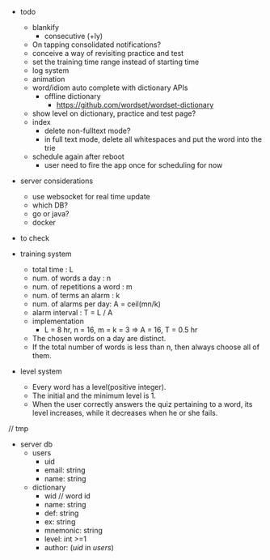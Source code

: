 - todo
  - blankify
    - consecutive (+ly)
  - On tapping consolidated notifications?
  - conceive a way of revisiting practice and test
  - set the training time range instead of starting time
  - log system
  - animation
  - word/idiom auto complete with dictionary APIs
    - offline dictionary
      - https://github.com/wordset/wordset-dictionary
  - show level on dictionary, practice and test page?
  - index
    - delete non-fulltext mode?
    - in full text mode, delete all whitespaces and put the word into the trie
  - schedule again after reboot
    - user need to fire the app once for scheduling for now

- server considerations
  
  - use websocket for real time update
  - which DB?
  - go or java?
  - docker

- to check

- training system
  
  - total time : L
  - num. of words a day : n
  - num. of repetitions a word : m
  - num. of terms an alarm : k
  - num. of alarms per day: A = ceil(mn/k)
  - alarm interval : T = L / A
  - implementation
    - L = 8 hr, n = 16, m = k = 3 => A = 16, T = 0.5 hr
  - The chosen words on a day are distinct.
  - If the total number of words is less than n, then always choose all of them.

- level system
  - Every word has a level(positive integer).
  - The initial and the minimum level is 1.
  - When the user correctly answers the quiz pertaining to a word, its level increases, while it decreases when he or she fails.

// tmp

- server db
  - users
    - uid
    - email: string
    - name: string
  - dictionary
    - wid       // word id
    - name: string
    - def: string
    - ex: string
    - mnemonic: string
    - level: int >=1
    - author: (*uid* in *users*)
